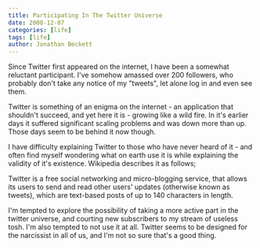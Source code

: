 ```yaml
---
title: Participating In The Twitter Universe
date: 2008-12-07
categories: [life]
tags: [life]
author: Jonathan Beckett
---
```


Since Twitter first appeared on the internet, I have been a somewhat reluctant participant. I've somehow amassed over 200 followers, who probably don't take any notice of my "tweets", let alone log in and even see them.

Twitter is something of an enigma on the internet - an application that shouldn't succeed, and yet here it is - growing like a wild fire. In it's earlier days it suffered significant scaling problems and was down more than up. Those days seem to be behind it now though.

I have difficulty explaining Twitter to those who have never heard of it - and often find myself wondering what on earth use it is while explaining the validity of it's existence. Wikipedia describes it as follows;

Twitter is a free social networking and micro-blogging service, that allows its users to send and read other users' updates (otherwise known as tweets), which are text-based posts of up to 140 characters in length.

I'm tempted to explore the possibility of taking a more active part in the twitter universe, and courting new subscribers to my stream of useless tosh. I'm also tempted to not use it at all. Twitter seems to be designed for the narcissist in all of us, and I'm not so sure that's a good thing.